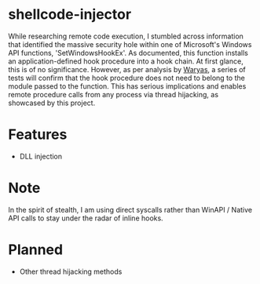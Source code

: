 # shellcode-injector
While researching remote code execution, I stumbled across information that identified the massive security hole within one of Microsoft's Windows API functions, 'SetWindowsHookEx'. As documented, this function installs an application-defined hook procedure into a hook chain. At first glance, this is of no significance. However, as per analysis by [Waryas](https://github.com/waryas/), a series of tests will confirm that the hook procedure does not need to belong to the module passed to the function. This has serious implications and enables remote procedure calls from any process via thread hijacking, as showcased by this project.
# Features
* DLL injection
# Note
In the spirit of stealth, I am using direct syscalls rather than WinAPI / Native API calls to stay under the radar of inline hooks.
# Planned
* Other thread hijacking methods
